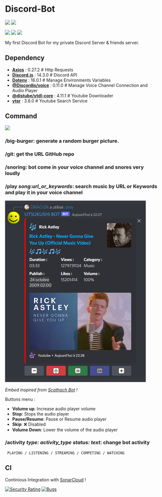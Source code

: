# Discord-Bot
![](https://img.shields.io/badge/Discord%20JS-14-blueviolet)
![](https://img.shields.io/badge/Version-1.1.0_Snapshot-success)

![](https://img.shields.io/badge/Node.js-43853D?&logo=node.js&logoColor=white)
![](https://img.shields.io/badge/JavaScript-323330?logo=javascript&logoColor=F7DF1E)
![](https://img.shields.io/badge/TypeScript-007ACC?logo=typescript&logoColor=white)

My first Discord Bot for my private Discord Server & friends server.


## Dependency
- **[Axios](https://www.npmjs.com/package/axios)** : 0.27.2                             # Http Requests
- **[Discord.js](https://www.npmjs.com/package/discord.js)** : 14.3.0                   # Discord API
- **[Dotenv](https://www.npmjs.com/package/dotenv)** : 16.0.1                           # Manage Environments Variables
- **[@Discordjs/voice](https://www.npmjs.com/package/@discordjs/voice)** : 0.11.0       # Manage Voice Channel Connection and Audio Player
- **[@distube/ytdl-core](https://www.npmjs.com/package/@distube/ytdl-core)** : 4.11.1                     # Youtube Downloader
- **[ytsr](https://www.npmjs.com/package/ytsr)** : 3.8.0                                # Youtube Search Service

## Command
![](https://img.shields.io/badge/Commands-5-success)
### **/big-burger**: generate a random burger picture.
### **/git**: get the URL GitHub repo
### **/snoring**: bot come in your voice channel and snores very loudly
### **/play *song:url_or_keywords***: search music by URL or Keywords and play it in your voice channel
![](./.github/readme/play.png)

*Embed inspired from [Scathach Bot](https://github.com/sinkaroid/scathachhh) !*

Buttons menu :

- **Volume up**: Increase audio player volume
- **Stop**: Stops the audio player
- **Pause/Resume**: Pause or Resume audio player
- **Skip**: ❌ Disabled
- **Volume Down**: Lower the volume of the audio player

### **/activity *type: activity_type* *status: text***: change bot activity
     PLAYING / LISTENING / STREAMING / COMPETING / WATCHING

## CI

Continious Integration with [SonarCloud](https://sonarcloud.io/) !

[![Security Rating](https://sonarcloud.io/api/project_badges/measure?project=DRACOX2500_Discord-Bot&metric=security_rating)](https://sonarcloud.io/summary/new_code?id=DRACOX2500_Discord-Bot)
[![Bugs](https://sonarcloud.io/api/project_badges/measure?project=DRACOX2500_Discord-Bot&metric=bugs)](https://sonarcloud.io/summary/new_code?id=DRACOX2500_Discord-Bot)